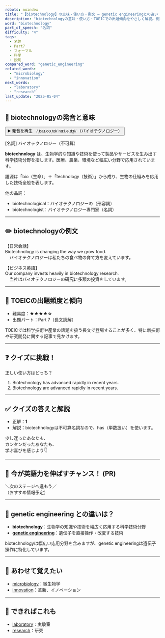 ```yaml
---
robots: noindex
title: "【biotechnology】の意味・使い方・例文 ― genetic engineeringとの違い【TOEIC英単語】"
description: "biotechnologyの意味・使い方・TOEICでの出題傾向をやさしく解説。例文・クイズ付きでgenetic engineeringとの違いもわかりやすく学べます。"
word: "biotechnology"
part_of_speech: "名詞"
difficulty: "4"
tags:
  - 名詞
  - Part7
  - フォーマル
  - 科学
  - 説明
compared_word: "genetic_engineering"
related_words:
  - "microbiology"
  - "innovation"
next_words:
  - "laboratory"
  - "research"
last_update: "2025-05-04"
---
```


## 🔰 biotechnologyの発音と意味

<button class="play-audio" onclick="playTTS('biotechnology')">
  <span class="play-audio-main">
    ▶️ 発音を再生　/ˌbaɪ.oʊˌtɛkˈnɑːl.ə.dʒi/
  </span>
  <span class="play-audio-sub">
    （バイオテクノロジー）
  </span>
</button>

[名詞] バイオテクノロジー（不可算）

**biotechnology** は、生物学的な知識や技術を使って製品やサービスを生み出す科学技術分野を指します。医療、農業、環境など幅広い分野で応用されています。

語源は「bio（生命）」＋「technology（技術）」から成り、生物の仕組みを応用した技術全般を表します。

他の品詞：  
- biotechnological：バイオテクノロジーの（形容詞）
- biotechnologist：バイオテクノロジー専門家（名詞）

---

## ✏️ biotechnologyの例文

【日常会話】  
Biotechnology is changing the way we grow food.  
　バイオテクノロジーは私たちの食べ物の育て方を変えています。

【ビジネス英語】  
Our company invests heavily in biotechnology research.  
　当社はバイオテクノロジーの研究に多額の投資をしています。

---

## 🎯 TOEICの出題頻度と傾向

- 難易度：★★★★☆
- 出題パート：Part 7（長文読解）

TOEICでは科学技術や産業の話題を扱う長文で登場することが多く、特に新技術や研究開発に関する記事で見かけます。

---

## ❓ クイズに挑戦！

正しい使い方はどっち？

1. Biotechnology has advanced rapidly in recent years.  
2. Biotechnology are advanced rapidly in recent years.

---

## ✅ クイズの答えと解説

- 正解：**1**
- 解説：biotechnologyは不可算名詞なので、has（単数扱い）を使います。

少し迷ったあなたも、  
カンタンだったあなたも、  
学ぶ喜びを感じよう👇️

---

## 🚀 今が英語力を伸ばすチャンス！ (PR)

<div class="info-center">
＼次のステージへ進もう／<br>  
（おすすめ情報予定）
</div>

---

## 🤔  genetic engineering との違いは？

- **biotechnology**：生物学の知識や技術を幅広く応用する科学技術分野
- **[genetic engineering](/word/genetic_engineering/)**：遺伝子を直接操作・改変する技術

biotechnologyは幅広い応用分野を含みますが、genetic engineeringは遺伝子操作に特化しています。

---

## 🧩 あわせて覚えたい

- [microbiology](/word/microbiology/)：微生物学
- [innovation](/word/innovation/)：革新、イノベーション

---

## 📖 できればこれも

- [laboratory](/word/laboratory/)：実験室
- [research](/word/research/)：研究

<!-- cvid: aid32_bid07 -->
